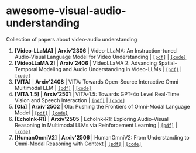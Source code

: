 # awesome-visual-audio-understanding
Collection of papers about video-audio understanding

1. <span id = "1001">**[Video-LLaMA]**</span> | **Arxiv'2306** | Video-LLaMA: An Instruction-tuned Audio-Visual Language Model for Video Understanding | [`[pdf]`](https://arxiv.org/pdf/2306.02858) | [`[code]`](https://github.com/DAMO-NLP-SG/Video-LLaMA)
2. <span id = "1001">**[VideoLLaMA 2]**</span> | **Arxiv'2406** | VideoLLaMA 2: Advancing Spatial-Temporal Modeling and Audio Understanding in Video-LLMs | [`[pdf]`](https://arxiv.org/abs/2406.07476) | [`[code]`](https://github.com/DAMO-NLP-SG/VideoLLaMA2)
3. <span id = "1001">**[VITA]**</span> | **Arxiv'2408** | VITA: Towards Open-Source Interactive Omni Multimodal LLM | [`[pdf]`](https://arxiv.org/pdf/2408.05211) | [`[code]`](https://vita-home.github.io)
4. <span id = "1002">**[VITA 1.5]**</span> | **Arxiv'2501** | VITA-1.5: Towards GPT-4o Level Real-Time Vision and Speech Interaction | [`[pdf]`](https://arxiv.org/pdf/2501.01957) | [`[code]`](https://vita-home.github.io)
5. <span id = "1003">**[Ola]**</span> | **Arxiv'2502** | Ola: Pushing the Frontiers of Omni-Modal Language Model | [`[pdf]`](https://arxiv.org/pdf/2502.04328) | [`[code]`](https://ola-omni.github.io)
6. <span id = "1005">**[EchoInk-R1]**</span> | **Arxiv'2505** | EchoInk-R1: Exploring Audio-Visual Reasoning in Multimodal LLMs via Reinforcement Learning | [`[pdf]`](https://arxiv.org/pdf/2505.04623) | [`[code]`](https://github.com/HarryHsing/EchoInk)
7. <span id = "1004">**[HumanOmniV2]**</span> | **Arxiv'2506** | HumanOmniV2: From Understanding to Omni-Modal Reasoning with Context | [`[pdf]`](https://arxiv.org/pdf/2506.21277) | [`[code]`](https://github.com/HumanMLLM/HumanOmniV2)
